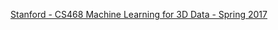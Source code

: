 [Stanford - CS468 Machine Learning for 3D Data - Spring 2017](https://graphics.stanford.edu/courses/cs468-17-spring/schedule.html)